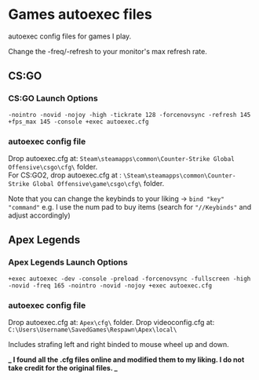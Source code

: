 # Games autoexec files

autoexec config files for games I play.

Change the -freq/-refresh to your monitor's max refresh rate.

## CS:GO

### CS:GO Launch Options

```
-nointro -novid -nojoy -high -tickrate 128 -forcenovsync -refresh 145 +fps_max 145 -console +exec autoexec.cfg
```

### autoexec config file

Drop autoexec.cfg at: `Steam\steamapps\common\Counter-Strike Global Offensive\csgo\cfg\` folder.
<br>For CS:GO2, drop autoexec.cfg at : `\Steam\steamapps\common\Counter-Strike Global Offensive\game\csgo\cfg\` folder.

Note that you can change the keybinds to your liking -> `bind "key" "command"`
e.g. I use the num pad to buy items (search for `"//Keybinds"` and adjust accordingly)

## Apex Legends

### Apex Legends Launch Options

```
+exec autoexec -dev -console -preload -forcenovsync -fullscreen -high -novid -freq 165 -nointro -novid -nojoy +exec autoexec.cfg
```

### autoexec config file

Drop autoexec.cfg at: `Apex\cfg\` folder.
Drop videoconfig.cfg at: `C:\Users\Username\SavedGames\Respawn\Apex\local\`

Includes strafing left and right binded to mouse wheel up and down.

**_ I found all the .cfg files online and modified them to my liking. I do not take credit for the original files. _**
